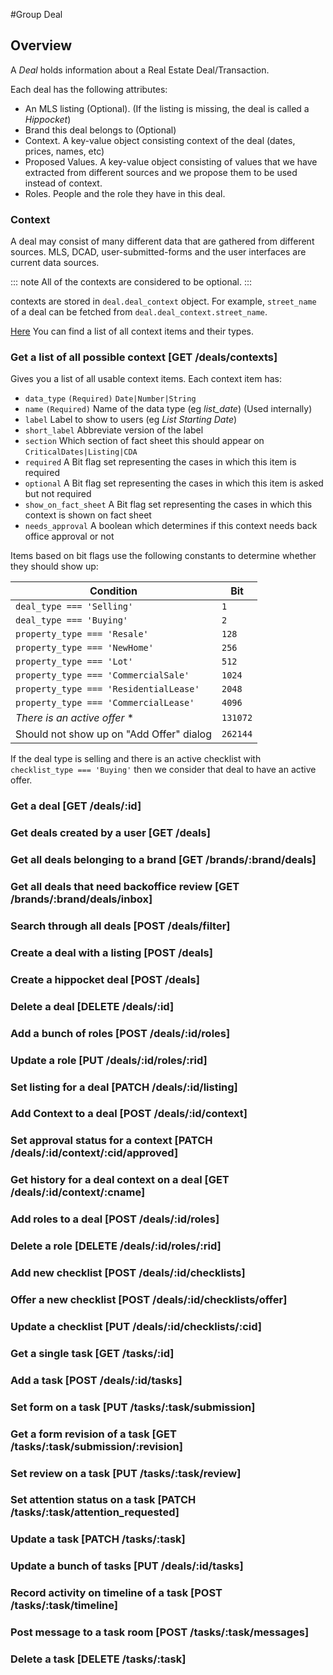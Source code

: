 #Group Deal

## Overview

A _Deal_ holds information about a Real Estate Deal/Transaction.

Each deal has the following attributes:

* An MLS listing (Optional). (If the listing is missing, the deal is called a _Hippocket_)
* Brand this deal belongs to (Optional)
* Context. A key-value object consisting context of the deal (dates, prices, names, etc)
* Proposed Values. A key-value object consisting of values that we have extracted from
  different sources and we propose them to be used instead of context.
* Roles. People and the role they have in this deal.

### Context

A deal may consist of many different data that are gathered from different sources.
MLS, DCAD, user-submitted-forms and the user interfaces are current data sources.

::: note
All of the contexts are considered to be optional.
:::

contexts are stored in `deal.deal_context` object.
For example, `street_name` of a deal can be fetched from `deal.deal_context.street_name`.

[Here](https://gitlab.com/rechat/server/blob/testing/lib/models/Deal/context.js) You can find a list of all
context items and their types.

### Get a list of all possible context [GET /deals/contexts]

Gives you a list of all usable context items.
Each context item has:

* `data_type` `(Required)` `Date|Number|String`
* `name`      `(Required)`  Name of the data type (eg _list_date_) (Used internally)
* `label`                   Label to show to users (eg _List Starting Date_)
* `short_label`             Abbreviate version of the label
* `section`                 Which section of fact sheet this should appear on `CriticalDates|Listing|CDA`
* `required`                A Bit flag set representing the cases in which this item is required
* `optional`                A Bit flag set representing the cases in which this item is asked but not required
* `show_on_fact_sheet`      A Bit flag set representing the cases in which this context is shown on fact sheet
* `needs_approval`          A boolean which determines if this context needs back office approval or not

Items based on bit flags use the following constants to determine whether they should show up:

Condition                                | Bit
-----------------------------------------|-----
`deal_type === 'Selling'`                | `1`
`deal_type === 'Buying'`                 | `2`
`property_type === 'Resale'`             | `128`
`property_type === 'NewHome'`            | `256`
`property_type === 'Lot'`                | `512`
`property_type === 'CommercialSale'`     | `1024`
`property_type === 'ResidentialLease'`   | `2048`
`property_type === 'CommercialLease'`    | `4096`
_There is an active offer_ *             | `131072`
Should not show up on "Add Offer" dialog | `262144`

If the deal type is selling and there is an active checklist with `checklist_type === 'Buying'`
then we consider that deal to have an active offer.

<!-- include(tests/deal/getContexts.md) -->

### Get a deal [GET /deals/:id]
<!-- include(tests/deal/get.md) -->

### Get deals created by a user [GET /deals]
<!-- include(tests/deal/getAll.md) -->

### Get all deals belonging to a brand [GET /brands/:brand/deals]
<!-- include(tests/deal/getBrandDeals.md) -->

### Get all deals that need backoffice review [GET /brands/:brand/deals/inbox]
<!-- include(tests/deal/getBrandInbox.md) -->

### Search through all deals [POST /deals/filter]
<!-- include(tests/deal/filter.md) -->

### Create a deal with a listing [POST /deals]
<!-- include(tests/deal/create.md) -->

### Create a hippocket deal [POST /deals]
<!-- include(tests/deal/createHippocket.md) -->

### Delete a deal [DELETE /deals/:id]
<!-- include(tests/deal/remove.md) -->

### Add a bunch of roles [POST /deals/:id/roles]
<!-- include(tests/deal/addRole.md) -->

### Update a role [PUT /deals/:id/roles/:rid]
<!-- include(tests/deal/updateRole.md) -->

### Set listing for a deal [PATCH /deals/:id/listing]
<!-- include(tests/deal/patchListing.md) -->

### Add Context to a deal [POST /deals/:id/context]
<!-- include(tests/deal/addContext.md) -->

### Set approval status for a context [PATCH /deals/:id/context/:cid/approved]
<!-- include(tests/deal/approveContext.md) -->

### Get history for a deal context on a deal [GET /deals/:id/context/:cname]
<!-- include(tests/deal/getContextHistory.md) -->

### Add roles to a deal [POST /deals/:id/roles]
<!-- include(tests/deal/addRole.md) -->

### Delete a role [DELETE /deals/:id/roles/:rid]
<!-- include(tests/deal/removeRole.md) -->

### Add new checklist [POST /deals/:id/checklists]
<!-- include(tests/deal/addChecklist.md) -->

### Offer a new checklist [POST /deals/:id/checklists/offer]
<!-- include(tests/deal/offerChecklist.md) -->

### Update a checklist [PUT /deals/:id/checklists/:cid]
<!-- include(tests/deal/updateChecklist.md) -->

### Get a single task [GET /tasks/:id]
<!-- include(tests/deal/getTask.md) -->

### Add a task [POST /deals/:id/tasks]
<!-- include(tests/deal/addTask.md) -->

### Set form on a task [PUT /tasks/:task/submission]
<!-- include(tests/deal/setSubmission.md) -->

### Get a form revision of a task [GET /tasks/:task/submission/:revision]
<!-- include(tests/deal/getRevision.md) -->

### Set review on a task [PUT /tasks/:task/review]
<!-- include(tests/deal/setReview.md) -->

### Set attention status on a task [PATCH /tasks/:task/attention_requested]
<!-- include(tests/deal/patchAttention.md) -->

### Update a task [PATCH /tasks/:task]
<!-- include(tests/deal/updateTask.md) -->

### Update a bunch of tasks [PUT /deals/:id/tasks]
<!-- include(tests/deal/updateTasks.md) -->

### Record activity on timeline of a task [POST /tasks/:task/timeline]
<!-- include(tests/deal/addActivity.md) -->

### Post message to a task room [POST /tasks/:task/messages]
<!-- include(tests/deal/postMessage.md) -->

### Delete a task [DELETE /tasks/:task]
<!-- include(tests/deal/removeTask.md) -->